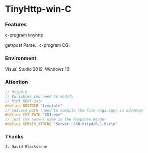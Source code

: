 # TinyHttp-win-C

### Features

c-program tinyhttp

get/post Parse、c-program CGI

### Environment

Visual Studio 2019, Windows 10

### Attention

```cpp
// httpd.h
// Variables you need to modify
// html ROOT-path
#define ROOTDIR "template"
// CGI.exe path (need to compile the file <cgi.cpp> in advance)
#define CGI_PATH "CGI.exe"
// just the server name in the Response Header
#define SERVER_STRING "Server: CXN-httpd/0.1.0\r\n"
```

### Thanks

```
J. David Blackstone
```

